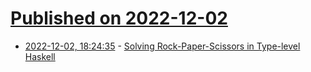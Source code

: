 # [Published on 2022-12-02](index.md)

* [2022-12-02, 18:24:35](https://lobste.rs/s/frbwzf/solving_rock_paper_scissors_type_level) - [Solving Rock-Paper-Scissors in Type-level Haskell](https://notes.abhinavsarkar.net/2022/type-level-rps)
